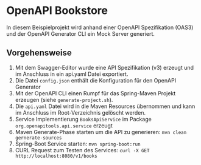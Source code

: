 # OpenAPI Bookstore
In diesem Beispielprojekt wird anhand einer OpenAPI Spezifikation (OAS3) und der OpenAPI Generator CLI ein Mock Server generiert.

## Vorgehensweise
1. Mit dem Swagger-Editor wurde eine API Spezifikation (v3) erzeugt und im Anschluss in ein api.yaml Datei exportiert.
2. Die Datei `config.json` enthält die Konfiguration für den OpenAPI Generator
3. Mit der OpenAPI CLI einen Rumpf für das Spring-Maven Projekt erzeugen (siehe `generate-project.sh`).
4. Die `api.yaml` Datei wird in die Maven Resources übernommen und kann im Anschluss im Root-Verzeichnis gelöscht werden.
5. Service Implementierung `BooksApiService` im Package `org.openapitools.api.service` erzeugt 
6. Maven Generate-Phase starten um die API zu generieren: `mvn clean gernerate-sources`
7. Spring-Boot Service starten: `mvn spring-boot:run`
8. CURL Request zum Testen des Services: `curl -X GET http://localhost:8080/v1/books`
